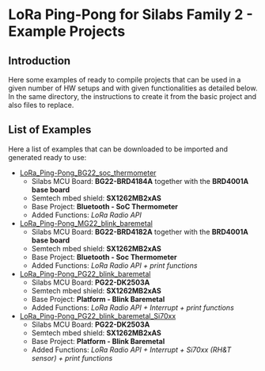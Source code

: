 
# LoRa Ping-Pong for Silabs Family 2 - Example Projects

## Introduction

Here some examples of ready to compile projects that can be used in a given number of HW setups and with given functionalities as detailed below.
In the same directory, the instructions to create it from the basic project and also files to replace.

## List of Examples

Here a list of examples that can be downloaded to be imported and generated ready to use:
-	[LoRa_Ping-Pong_BG22_soc_thermometer](https://github.com/VermontRep/LoRa_Ping-Pong_Silabs/tree/main/Example_Projects/LoRa_Ping-Pong_BG22_soc_thermometer)
	-	Silabs MCU Board: **BG22-BRD4184A** together with the **BRD4001A base board**
	-	Semtech mbed shield: **SX1262MB2xAS**
	-	Base Project: **Bluetooth - SoC Thermometer**
	-	Added Functions: *LoRa Radio API*
-	[LoRa_Ping-Pong_MG22_blink_baremetal](https://github.com/VermontRep/LoRa_Ping-Pong_Silabs/tree/main/Example_Projects/LoRa_Ping-Pong_MG22_soc_thermometer)
	-	Silabs MCU Board: **BG22-BRD4182A** together with the **BRD4001A base board**
	-	Semtech mbed shield: **SX1262MB2xAS**
	-	Base Project: **Bluetooth - Soc Thermometer**
	-	Added Functions: *LoRa Radio API + print functions*
-	[LoRa_Ping-Pong_PG22_blink_baremetal](https://github.com/VermontRep/LoRa_Ping-Pong_Silabs/tree/main/Example_Projects/LoRa_Ping-Pong_PG22_blink_baremetal)
	-	Silabs MCU Board: **PG22-DK2503A**
	-	Semtech mbed shield: **SX1262MB2xAS**
	-	Base Project: **Platform - Blink Baremetal**
	-	Added Functions: *LoRa Radio API + Interrupt + print functions*
-	[LoRa_Ping-Pong_PG22_blink_baremetal_Si70xx](https://github.com/VermontRep/LoRa_Ping-Pong_Silabs/tree/main/Example_Projects/LoRa_Ping-Pong_PG22_blink_baremetal_Si70xx)
	-	Silabs MCU Board: **PG22-DK2503A**
	-	Semtech mbed shield: **SX1262MB2xAS**
	-	Base Project: **Platform - Blink Baremetal**
	-	Added Functions: *LoRa Radio API + Interrupt + Si70xx (RH&T sensor) + print functions*
